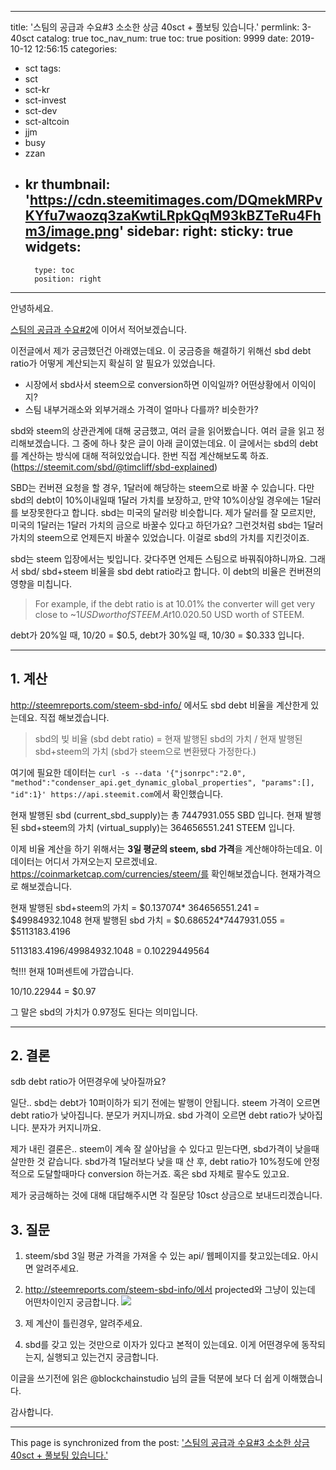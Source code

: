 
---
title: '스팀의 공급과 수요#3 소소한 상금 40sct + 풀보팅 있습니다.'
permlink: 3-40sct
catalog: true
toc_nav_num: true
toc: true
position: 9999
date: 2019-10-12 12:56:15
categories:
- sct
tags:
- sct
- sct-kr
- sct-invest
- sct-dev
- sct-altcoin
- jjm
- busy
- zzan
- kr
thumbnail: 'https://cdn.steemitimages.com/DQmekMRPvKYfu7waozq3zaKwtiLRpkQqM93kBZTeRu4Fhm3/image.png'
sidebar:
    right:
        sticky: true
widgets:
    -
        type: toc
        position: right
---


안녕하세요.

[스팀의 공급과 수요#2](https://www.steemcoinpan.com/sct/@jacobyu/vktlf-2)에 이어서 적어보겠습니다.

이전글에서 제가 궁금했던건 아래였는데요. 이 궁금증을 해결하기 위해선 sbd debt ratio가 어떻게 계산되는지 확실히 알 필요가 있었습니다.

* 시장에서 sbd사서 steem으로 conversion하면 이익일까? 어떤상황에서 이익이지?
* 스팀 내부거래소와 외부거래소 가격이 얼마나 다를까? 비슷한가?

sbd와 steem의 상관관계에 대해 궁금했고, 여러 글을 읽어봤습니다. 여러 글을 읽고 정리해보겠습니다. 그 중에 하나 찾은 글이 아래 글이였는데요. 이 글에서는 sbd의 debt를 계산하는 방식에 대해 적혀있었습니다. 한번 직접 계산해보도록 하죠. (https://steemit.com/sbd/@timcliff/sbd-explained)

SBD는 컨버젼 요청을 할 경우, 1달러에 해당하는 steem으로 바꿀 수 있습니다. 다만 sbd의 debt이 10%이내일때 1달러 가치를 보장하고, 만약 10%이상일 경우에는 1달러를 보장못한다고 합니다.  sbd는 미국의 달러랑 비슷합니다. 제가 달러를 잘 모르지만, 미국의 1달러는 1달러 가치의 금으로 바꿀수 있다고 하던가요? 그런것처럼 sbd는 1달러 가치의 steem으로 언제든지 바꿀수 있었습니다. 이걸로 sbd의 가치를 지킨것이죠. 

sbd는 steem 입장에서는 빚입니다. 갖다주면 언제든 스팀으로 바꿔줘야하니까요. 그래서 sbd/ sbd+steem 비율을 sbd debt ratio라고 합니다. 이 debt의 비율은 컨버젼의 영향을 미칩니다. 

> For example, if the debt ratio is at 10.01% the converter will get very close to ~$1 USD worth of STEEM. At 10.02%, a little less, and so on. By the time it reached a 20% debt limit, SBD conversions would result in ~$0.50 USD worth of STEEM.

debt가 20%일 때, 10/20 = $0.5, debt가 30%일 때, 10/30 = $0.333 입니다.

----

## 1. 계산


http://steemreports.com/steem-sbd-info/ 에서도 sbd debt 비율을 계산한게 있는데요. 직접 해보겠습니다.

> sbd의 빚 비율 (sbd debt ratio) = 현재 발행된 sbd의 가치 / 현재 발행된 sbd+steem의 가치 
(sbd가 steem으로 변환됐다 가정한다.)

여기에 필요한 데이터는 `curl -s --data '{"jsonrpc":"2.0", "method":"condenser_api.get_dynamic_global_properties", "params":[], "id":1}' https://api.steemit.com`에서 확인했습니다.

현재 발행된 sbd (current_sbd_supply)는 총 7447931.055 SBD 입니다. 현재 발행된 sbd+steem의 가치 (virtual_supply)는 364656551.241 STEEM 입니다.

이제 비율 계산을 하기 위해서는 **3일 평균의 steem, sbd 가격**을 계산해야하는데요. 이 데이터는 어디서 가져오는지 모르겠네요. https://coinmarketcap.com/currencies/steem/를 확인해보겠습니다. 현재가격으로 해보겠습니다.

현재 발행된 sbd+steem의 가치  = $0.137074* 364656551.241 = $49984932.1048 
현재 발행된 sbd 가치 = $0.686524*7447931.055 = $5113183.4196

5113183.4196/49984932.1048 = 0.10229449564

헉!!! 현재 10퍼센트에 가깝습니다.


10/10.22944 = $0.97

그 말은 sbd의 가치가 0.97정도 된다는 의미입니다.

---

## 2. 결론

sdb debt ratio가 어떤경우에 낮아질까요?

일단.. sbd는 debt가 10퍼이하가 되기 전에는 발행이 안됩니다. 
steem 가격이 오르면 debt ratio가 낮아집니다. 분모가 커지니까요.
sbd 가격이 오르면 debt ratio가 낮아집니다. 분자가 커지니까요.

제가 내린 결론은.. steem이 계속 잘 살아남을 수 있다고 믿는다면, sbd가격이 낮을때 살만한 것 같습니다.
sbd가격 1달러보다 낮을 때 산 후, debt ratio가 10%정도에 안정적으로 도달할때마다 conversion 하는거죠. 혹은 sbd 자체로 팔수도 있고요.


제가 궁금해하는 것에 대해 대답해주시면 각 질문당 10sct 상금으로 보내드리겠습니다.

## 3. 질문

1. steem/sbd 3일 평균 가격을 가져올 수 있는 api/ 웹페이지를 찾고있는데요. 아시면 알려주세요.
2. http://steemreports.com/steem-sbd-info/에서 projected와 그냥이 있는데 어떤차이인지 궁금합니다.
![](https://cdn.steemitimages.com/DQmekMRPvKYfu7waozq3zaKwtiLRpkQqM93kBZTeRu4Fhm3/image.png)

3. 제 계산이 틀린경우, 알려주세요.
4. sbd를 갖고 있는 것만으로 이자가 있다고 본적이 있는데요. 이게 어떤경우에 동작되는지, 실행되고 있는건지 궁금합니다.

이글을 쓰기전에 읽은 @blockchainstudio 님의 글들 덕분에 보다 더 쉽게 이해했습니다.

감사합니다.

- - -

This page is synchronized from the post: ['스팀의 공급과 수요#3 소소한 상금 40sct + 풀보팅 있습니다.'](https://steemit.com/@jacobyu/3-40sct)

